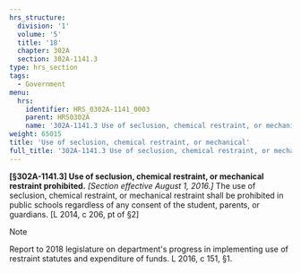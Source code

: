 ```yaml
---
hrs_structure:
  division: '1'
  volume: '5'
  title: '18'
  chapter: 302A
  section: 302A-1141.3
type: hrs_section
tags:
  - Government
menu:
  hrs:
    identifier: HRS_0302A-1141_0003
    parent: HRS0302A
    name: '302A-1141.3 Use of seclusion, chemical restraint, or mechanical'
weight: 65015
title: 'Use of seclusion, chemical restraint, or mechanical'
full_title: '302A-1141.3 Use of seclusion, chemical restraint, or mechanical'
---
```

**[§302A-1141.3] Use of seclusion, chemical restraint, or mechanical restraint prohibited.** _[Section effective August 1, 2016.]_ The use of seclusion, chemical restraint, or mechanical restraint shall be prohibited in public schools regardless of any consent of the student, parents, or guardians. [L 2014, c 206, pt of §2]

Note

Report to 2018 legislature on department's progress in implementing use of restraint statutes and expenditure of funds. L 2016, c 151, §1.
